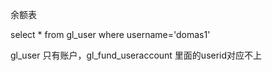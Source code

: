 余额表


select * from gl_user where username='domas1'




gl_user  只有账户，gl_fund_useraccount 里面的userid对应不上








